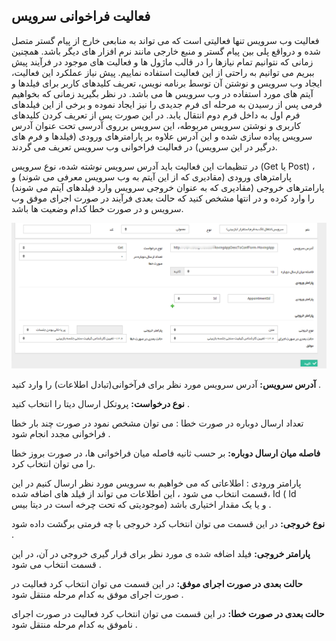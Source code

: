 ﻿##  فعالیت فراخوانی سرویس 



فعالیت وب سرویس تنها فعالیتی است که می تواند به منابعی خارج از پیام گستر متصل شده و درواقع پلی بین پیام گستر و منبع خارجی مانند نرم افزار های دیگر باشد. همچنین زمانی که نتوانیم تمام نیازها را در قالب ماژول ها و فعالیت های موجود در فرآیند پیش ببریم می توانیم به راحتی از این فعالیت استفاده نماییم. پیش نیاز عملکرد این فعالیت، ایجاد وب سرویس و نوشتن آن توسط برنامه نویس، تعریف کلیدهای کاربر برای فیلدها و آیتم های مورد استفاده در وب سرویس ها می باشد. در نظر بگیرید زمانی که بخواهیم فرمی پس از رسیدن به مرحله ای فرم جدیدی را نیز ایجاد نموده و برخی از این فیلدهای فرم اول به داخل فرم دوم انتقال یابد. در این صورت پس از تعریف کردن کلیدهای کاربری و نوشتن سرویس مربوطه، این سرویس برروی آدرسی تحت عنوان آدرس سرویس پیاده سازی شده و این آدرس علاوه بر پارامترهای ورودی (فیلدها و فرم های درگیر در این سرویس) در فعالیت فراخوانی وب سرویس تعریف می گردند.

در تنظیمات این فعالیت باید آدرس سرویس نوشته شده، نوع سرویس (Get یا Post) ، پارامترهای ورودی (مقادیری که از این آیتم به وب سرویس معرفی می شوند) و پارامترهای خروجی (مقادیری که به عنوان خروجی سرویس وارد فیلدهای آیتم می شوند) را وارد کرده و در انتها مشخص کنید که حالت بعدی فرآیند در صورت اجرای موفق وب سرویس و در صورت خطا کدام وضعیت ها باشد.

![](Servicecall1.png)

**آدرس سرویس:** آدرس سرویس مورد نظر برای فرآخوانی(تبادل اطلاعات) را وارد کنید .

**نوع درخواست:** پروتکل ارسال دیتا را انتخاب کنید .

تعداد ارسال دوباره در صورت خطا : می توان مشخص نمود در صورت چند بار خطا فراخوانی مجدد انجام شود .

**فاصله میان ارسال دوباره:** بر حسب ثانیه فاصله میان فراخوانی ها، در صورت بروز خطا را می توان انتخاب کرد.

پارامتر ورودی : اطلاعاتی که می خواهیم به سرویس مورد نظر ارسال کنیم در این قسمت انتخاب می شود  ، این اطلاعات می تواند از فیلد های اضافه شده، Id  ( Id موجودیتی که تحت چرخه است در دیتا بیس) و یا یک مقدار اختیاری باشد .

**نوع خروجی:** در این قسمت می توان انتخاب کرد خروجی با چه فرمتی برگشت داده شود .

**پارامتر خروجی:** فیلد اضافه شده ی مورد نظر برای قرار گیری خروجی در آن، در این قسمت انتخاب می شود .

**حالت بعدی در صورت اجرای موفق:** در این قسمت می توان انتخاب کرد فعالیت در صورت اجرای موفق به کدام مرحله منتقل شود .

**حالت بعدی در صورت خطا:** در این قسمت می توان انتخاب کرد فعالیت در صورت اجرای ناموفق به کدام مرحله منتقل شود .
